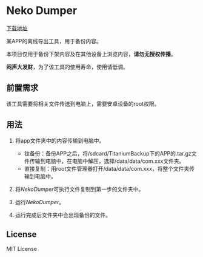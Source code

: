 # Neko Dumper

[下载地址](https://github.com/RujiaZhang/nekodumper/releases/latest/download/nekodumper.exe)

某APP的离线导出工具，用于备份内容。

本项目仅用于备份下架内容及在其他设备上浏览内容，**请勿无授权传播**。

**闷声大发财**，为了该工具的使用寿命，使用请低调。

## 前置需求
该工具需要将相关文件传送到电脑上，需要安卓设备的root权限。

## 用法

1. 将app文件夹中的内容传输到电脑中。
    - 钛备份：备份APP之后，将/sdcard/TitaniumBackup下的APP的.tar.gz文件传输到电脑中，在电脑中解压，选择/data/data/com.xxx文件夹。
    - 直接复制：用root文件管理器打开/data/data/com.xxx，将整个文件夹传输到电脑中。
  
2. 将*NekoDumper*可执行文件复制到第一步的文件夹中。
   
3. 运行*NekoDumper*。
   
4. 运行完成后文件夹中会出现备份的文件。

## License
MIT License
